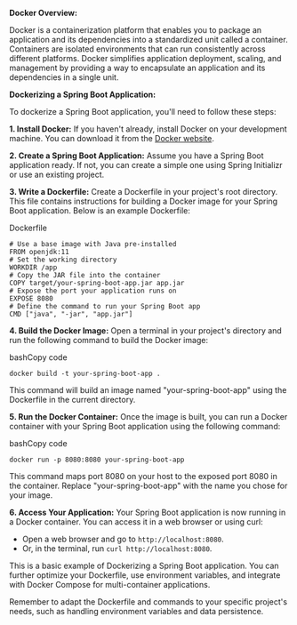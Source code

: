 **Docker Overview:**

Docker is a containerization platform that enables you to package an application and its dependencies into a standardized unit called a container. Containers are isolated environments that can run consistently across different platforms. Docker simplifies application deployment, scaling, and management by providing a way to encapsulate an application and its dependencies in a single unit.

**Dockerizing a Spring Boot Application:**

To dockerize a Spring Boot application, you'll need to follow these steps:

**1. Install Docker:** If you haven't already, install Docker on your development machine. You can download it from the [Docker website](https://www.docker.com/get-started).

**2. Create a Spring Boot Application:** Assume you have a Spring Boot application ready. If not, you can create a simple one using Spring Initializr or use an existing project.

**3. Write a Dockerfile:** Create a Dockerfile in your project's root directory. This file contains instructions for building a Docker image for your Spring Boot application. Below is an example Dockerfile:

Dockerfile

```
# Use a base image with Java pre-installed 
FROM openjdk:11  
# Set the working directory 
WORKDIR /app  
# Copy the JAR file into the container 
COPY target/your-spring-boot-app.jar app.jar  
# Expose the port your application runs on 
EXPOSE 8080  
# Define the command to run your Spring Boot app 
CMD ["java", "-jar", "app.jar"]
```

**4. Build the Docker Image:** Open a terminal in your project's directory and run the following command to build the Docker image:

bashCopy code

`docker build -t your-spring-boot-app .`

This command will build an image named "your-spring-boot-app" using the Dockerfile in the current directory.

**5. Run the Docker Container:** Once the image is built, you can run a Docker container with your Spring Boot application using the following command:

bashCopy code

`docker run -p 8080:8080 your-spring-boot-app`

This command maps port 8080 on your host to the exposed port 8080 in the container. Replace "your-spring-boot-app" with the name you chose for your image.

**6. Access Your Application:** Your Spring Boot application is now running in a Docker container. You can access it in a web browser or using curl:

- Open a web browser and go to `http://localhost:8080`.
- Or, in the terminal, run `curl http://localhost:8080`.

This is a basic example of Dockerizing a Spring Boot application. You can further optimize your Dockerfile, use environment variables, and integrate with Docker Compose for multi-container applications.

Remember to adapt the Dockerfile and commands to your specific project's needs, such as handling environment variables and data persistence.


